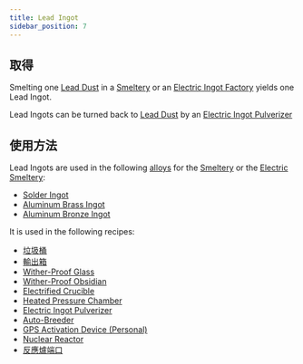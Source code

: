 ```yaml
---
title: Lead Ingot
sidebar_position: 7
---
```


## 取得

Smelting one [Lead Dust](Lead-Dust) in a [Smeltery](Smeltery) or an [Electric Ingot Factory](Electric-Ingot-Factory) yields one Lead Ingot.

Lead Ingots can be turned back to [Lead Dust](Lead-Dust) by an [Electric Ingot Pulverizer](Electric-Ingot-Pulverizer)

## 使用方法

Lead Ingots are used in the following [alloys](Ingots#Alloys) for the [Smeltery](Smeltery) or the [Electric Smeltery](Electric-Smeltery):

* [Solder Ingot](Solder-Ingot)
* [Aluminum Brass Ingot](Aluminum-Brass-Ingot)
* [Aluminum Bronze Ingot](Aluminum-Bronze-Ingot)

It is used in the following recipes:

* [垃圾桶](Trash-Can)
* [輸出箱](Output-Chest)
* [Wither-Proof Glass](Wither-Proof-Blocks)
* [Wither-Proof Obsidian](Wither-Proof-Blocks)
* [Electrified Crucible](Electrified-Crucible)
* [Heated Pressure Chamber](Heated-Pressure-Chamber)
* [Electric Ingot Pulverizer](Electric-Ingot-Pulverizer)
* [Auto-Breeder](Auto-Breeder)
* [GPS Activation Device (Personal)](GPS-Activation-Device)
* [Nuclear Reactor](Reactors)
* [反應爐端口](Reactors)
